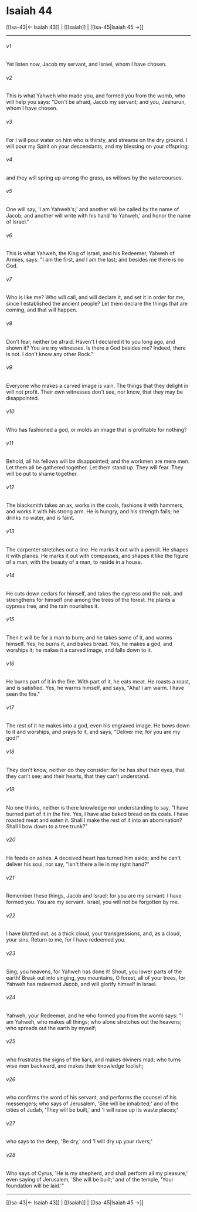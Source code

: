 # Isaiah 44

[[Isa-43|← Isaiah 43]] | [[Isaiah]] | [[Isa-45|Isaiah 45 →]]
***



###### v1 
Yet listen now, Jacob my servant, and Israel, whom I have chosen. 

###### v2 
This is what Yahweh who made you, and formed you from the womb, who will help you says: "Don't be afraid, Jacob my servant; and you, Jeshurun, whom I have chosen. 

###### v3 
For I will pour water on him who is thirsty, and streams on the dry ground. I will pour my Spirit on your descendants, and my blessing on your offspring: 

###### v4 
and they will spring up among the grass, as willows by the watercourses. 

###### v5 
One will say, 'I am Yahweh's;' and another will be called by the name of Jacob; and another will write with his hand 'to Yahweh,' and honor the name of Israel." 

###### v6 
This is what Yahweh, the King of Israel, and his Redeemer, Yahweh of Armies, says: "I am the first, and I am the last; and besides me there is no God. 

###### v7 
Who is like me? Who will call, and will declare it, and set it in order for me, since I established the ancient people? Let them declare the things that are coming, and that will happen. 

###### v8 
Don't fear, neither be afraid. Haven't I declared it to you long ago, and shown it? You are my witnesses. Is there a God besides me? Indeed, there is not. I don't know any other Rock." 

###### v9 
Everyone who makes a carved image is vain. The things that they delight in will not profit. Their own witnesses don't see, nor know, that they may be disappointed. 

###### v10 
Who has fashioned a god, or molds an image that is profitable for nothing? 

###### v11 
Behold, all his fellows will be disappointed; and the workmen are mere men. Let them all be gathered together. Let them stand up. They will fear. They will be put to shame together. 

###### v12 
The blacksmith takes an ax, works in the coals, fashions it with hammers, and works it with his strong arm. He is hungry, and his strength fails; he drinks no water, and is faint. 

###### v13 
The carpenter stretches out a line. He marks it out with a pencil. He shapes it with planes. He marks it out with compasses, and shapes it like the figure of a man, with the beauty of a man, to reside in a house. 

###### v14 
He cuts down cedars for himself, and takes the cypress and the oak, and strengthens for himself one among the trees of the forest. He plants a cypress tree, and the rain nourishes it. 

###### v15 
Then it will be for a man to burn; and he takes some of it, and warms himself. Yes, he burns it, and bakes bread. Yes, he makes a god, and worships it; he makes it a carved image, and falls down to it. 

###### v16 
He burns part of it in the fire. With part of it, he eats meat. He roasts a roast, and is satisfied. Yes, he warms himself, and says, "Aha! I am warm. I have seen the fire." 

###### v17 
The rest of it he makes into a god, even his engraved image. He bows down to it and worships, and prays to it, and says, "Deliver me; for you are my god!" 

###### v18 
They don't know, neither do they consider: for he has shut their eyes, that they can't see; and their hearts, that they can't understand. 

###### v19 
No one thinks, neither is there knowledge nor understanding to say, "I have burned part of it in the fire. Yes, I have also baked bread on its coals. I have roasted meat and eaten it. Shall I make the rest of it into an abomination? Shall I bow down to a tree trunk?" 

###### v20 
He feeds on ashes. A deceived heart has turned him aside; and he can't deliver his soul, nor say, "Isn't there a lie in my right hand?" 

###### v21 
Remember these things, Jacob and Israel; for you are my servant. I have formed you. You are my servant. Israel, you will not be forgotten by me. 

###### v22 
I have blotted out, as a thick cloud, your transgressions, and, as a cloud, your sins. Return to me, for I have redeemed you. 

###### v23 
Sing, you heavens, for Yahweh has done it! Shout, you lower parts of the earth! Break out into singing, you mountains, O forest, all of your trees, for Yahweh has redeemed Jacob, and will glorify himself in Israel. 

###### v24 
Yahweh, your Redeemer, and he who formed you from the womb says: "I am Yahweh, who makes all things; who alone stretches out the heavens; who spreads out the earth by myself; 

###### v25 
who frustrates the signs of the liars, and makes diviners mad; who turns wise men backward, and makes their knowledge foolish; 

###### v26 
who confirms the word of his servant, and performs the counsel of his messengers; who says of Jerusalem, 'She will be inhabited;' and of the cities of Judah, 'They will be built,' and 'I will raise up its waste places;' 

###### v27 
who says to the deep, 'Be dry,' and 'I will dry up your rivers;' 

###### v28 
Who says of Cyrus, 'He is my shepherd, and shall perform all my pleasure,' even saying of Jerusalem, 'She will be built;' and of the temple, 'Your foundation will be laid.'"

***
[[Isa-43|← Isaiah 43]] | [[Isaiah]] | [[Isa-45|Isaiah 45 →]]
